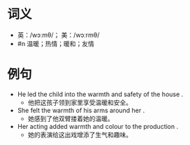 # 词义
- 英：/wɔːmθ/； 美：/wɔːrmθ/
- #n 温暖；热情；暖和；友情
# 例句
- He led the child into the warmth and safety of the house .
	- 他把这孩子领到家里享受温暖和安全。
- She felt the warmth of his arms around her .
	- 她感到了他双臂搂着她的温暖。
- Her acting added warmth and colour to the production .
	- 她的表演给这出戏增添了生气和趣味。
